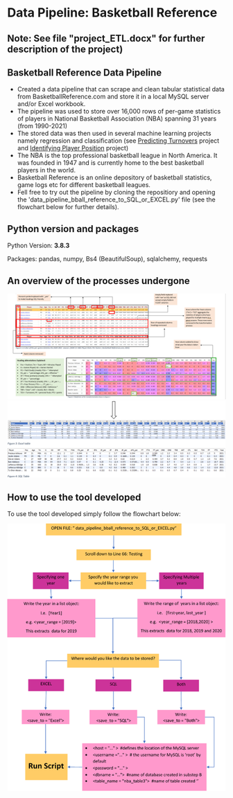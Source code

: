 #  Data Pipeline: Basketball Reference 

## Note: See file "project_ETL.docx" for further description of the project)


## Basketball Reference Data Pipeline
- Created a data pipeline that can scrape and clean tabular statistical data from BasketballReference.com and store it in a local MySQL server and/or Excel workbook. 
- The pipeline was used to store over 16,000 rows of per-game statistics of players in National Basketball Association (NBA) spanning 31 years (from 1990-2021)
- The stored data was then used in several machine learning projects namely regression and classification (see [Predicting Turnovers](https://github.com/favourumeh/Multiple_Linear_Regression---Predicting-Turnovers-) project and [Identifying Player Position](https://github.com/favourumeh/Identifying-Player-Position) project)  
- The NBA is the top professional basketball league in North America. It was founded in 1947 and is currently home to the best basketball players in the world. 
- Basketball Reference is an online depository of basketball statistics, game logs etc for different basketball leagues.  
- Fell free to try out the pipeline by cloning the repositiory and opening the 'data_pipeline_bball_reference_to_SQL_or_EXCEL.py' file (see the flowchart below for further details). 

## Python version and packages 
Python Version: **3.8.3**

Packages: pandas, numpy, Bs4 (BeautifulSoup),	sqlalchemy, requests


## An overview of the processes undergone 
![](/Cleaning%20Actions.png)
![](https://github.com/favourumeh/DATA-PIPELINE/blob/main/Excel%20file%20example.png)

## How to use the tool developed 
To use the tool developed simply follow the flowchart below:

![](https://github.com/favourumeh/DATA-PIPELINE/blob/main/Pipeline%20tool%20flowchart.png)



